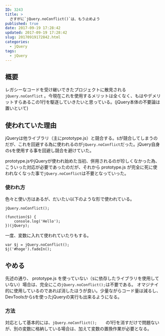 ```yaml
---
ID: 3243
title: >
  さすがに`jQuery.noConflict()`は、もう止めよう
published: true
date: 2017-09-19 17:28:42
updated: 2017-09-19 17:28:42
slug: 20170919172842.html
categories:
  - jQuery
tags:
  - jQuery
---
```

## 概要
レガシーなコードを受け継いできたプロジェクトに散見される `jQuery.noConflict` 。今現在これを使用するメリットは全くなく、もはやデメリットすらあるこの1行を駆逐していきたいと思っている。(jQuery本体の不要論は置いといて)

<!--more-->

## 使われていた理由
jQueryは他ライブラリ（主にprototype.js）と競合する。`$`が競合してしまうのだが、これを回避する為に使われるのが`jQuery.noConflict`だった。jQuery自身の`$`を使用する事を回避し競合を避けていた。

prototype.jsやjQueryが使われ始めた当初、併用されるのが珍しくなかった為、こういった対応が必要であったのだが、それから prototype.js が完全に死に使われなくなった事で`jQuery.noConflict`は不要となっていった。

### 使われ方
色々と使い方はあるが、だいたい以下のような形で使われている。

```language-js
jQuery.noConflict();

(function($) {
	console.log('Hello');
})(jQuery);
```

一度、変数に入れて使われていたりもする。
```language-js
var $j = jQuery.noConflict();
$j('#hoge').fadeIn();
```

## やめる
先述の通り、 prototype.js を使っていない（`$`に依存したライブラリを使用していない）場合は、完全にこの`jQuery.noConflict();`は不要である。
オマジナイ的に使用しているのであれば消したほうが良い。少量ながらコード量は減るし、DevToolsから`$`を使ったjQueryの実行も出来るようになる。

### 方法
対応として基本的には、`jQuery.noConflict();	`の1行を消すだけで問題ないが、別の変数に格納している場合は、加えて変数の置換作業が必要となる。